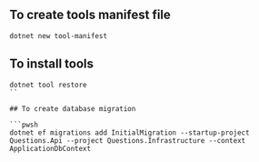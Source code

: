 ## To create tools manifest file

```pwsh
dotnet new tool-manifest
```

## To install tools
```pwsh
dotnet tool restore
``

## To create database migration

```pwsh
dotnet ef migrations add InitialMigration --startup-project Questions.Api --project Questions.Infrastructure --context ApplicationDbContext
```